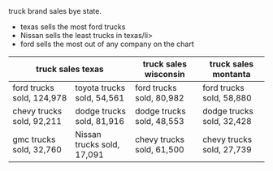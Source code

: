 <!DOCTYPE html>
<html lang="en">
<head> truck brand sales bye state.
</head>
<body>
<table>
<thead>
<tr><th colspan="2">truck sales texas</th>
<th>truck sales wisconsin</th>
<th>truck sales montanta</th>
</tr>
</thead>
<tbody>
<tr>
<td>ford trucks sold, 124,978</td>
<td>toyota trucks sold, 54,561 </td>
<td>ford trucks sold, 80,982</td>
<td>ford trucks sold, 58,880</td>
</tr>
<tr>
<td>chevy trucks sold, 92,211</td>
<td>dodge trucks sold, 81,916</td>
<td>dodge trucks sold, 48,553</td>
<td>dodge trucks sold, 32,428</td>
</tr>
<tr>
<td>gmc trucks sold, 32,760</td>
<td>Nissan trucks sold, 17,091</td>
<td>chevy trucks sold, 61,500</td>
<td>chevy trucks sold, 27,739</td>
</tr>
<ul>
  <li>texas sells the most ford trucks</li>
  <li>Nissan sells the least trucks in texas/li>
  <li>ford sells the most out of any company on the chart</li>
</ul>

</tbody>
</table>
</body>
</html>

